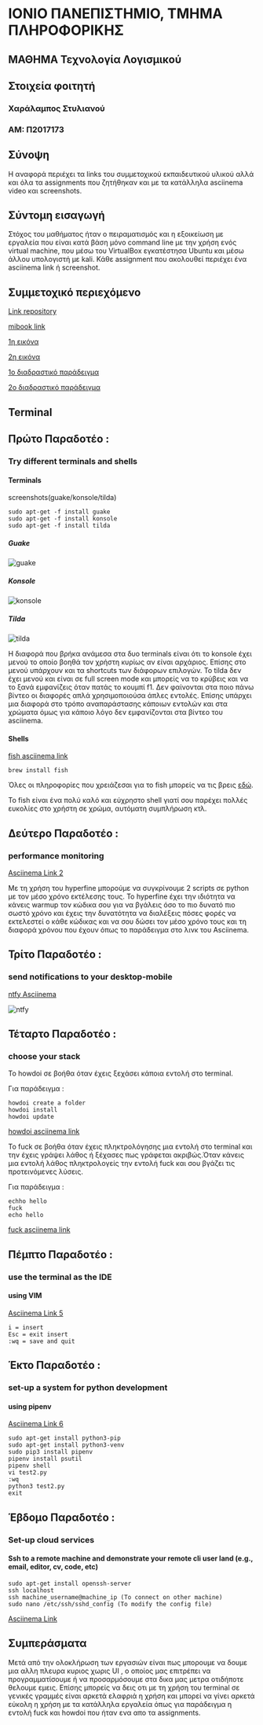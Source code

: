 # ΙΟΝΙΟ ΠΑΝΕΠΙΣΤΗΜΙΟ, ΤΜΗΜΑ ΠΛΗΡΟΦΟΡΙΚΗΣ 
## ΜΑΘΗΜΑ Τεχνολογία Λογισμικού

## Στοιχεία φοιτητή  
### Χαράλαμπος Στυλιανού
### ΑΜ: Π2017173

## Σύνοψη

Η αναφορά περιέχει τα links του συμμετοχικού εκπαιδευτικού υλικού αλλά και όλα τα assignments που ζητήθηκαν και με τα κατάλληλα asciinema video και  screenshots. 

## Σύντομη εισαγωγή

Στόχος του μαθήματος ήταν ο πειραματισμός και η εξοικείωση με εργαλεία που είναι κατά βάση μόνο command line με την χρήση ενός virtual machine, που μέσω του VirtualBox εγκατέστησα Ubuntu και μέσω άλλου υπολογιστή με kali. Κάθε assignment που ακολουθεί περιέχει ένα asciinema link ή screenshot.



## Συμμετοχικό περιεχόμενο

[Link repository](https://github.com/Xaralambos12/gr)

[mibook link](https://p17styl.netlify.com/)

[1η εικόνα](https://p17styl.netlify.com//gallery/amazon-alexa/)

[2η εικόνα](https://p17styl.netlify.com//gallery/unity/)

[1ο διαδραστικό παράδειγμα](https://p17styl.netlify.app/remix/terminal/)

[2o διαδραστικό παράδειγμα](https://p17styl.netlify.app/remix/platformgame/)

## Terminal
## Πρώτο Παραδοτέο : 
### Try different terminals and shells
#### Terminals

screenshots(guake/konsole/tilda)

```
sudo apt-get -f install guake 
sudo apt-get -f install konsole
sudo apt-get -f install tilda
```

##### Guake

![guake](guake_terminal.png)

##### Konsole

![konsole](konsole_terminal.png)

##### Tilda

![tilda](tilda_terminal.png)

Η διαφορά που βρήκα ανάμεσα στα δυο terminals είναι ότι το konsole έχει μενού το οποίο βοηθά τον χρήστη κυρίως αν είναι αρχάριος. Επίσης στο μενού υπάρχουν και τα shortcuts των διάφορων επιλογών. 
Το  tilda δεν έχει μενού  και είναι σε full screen mode και μπορείς να το κρύβεις και να το ξανά εμφανίζεις όταν πατάς το κουμπί f1.
Δεν φαίνονται στα ποιο πάνω βίντεο οι διαφορές απλά χρησιμοποιούσα άπλες εντολές. Επίσης υπάρχει μια διαφορά στο τρόπο αναπαράστασης κάποιων εντολών και στα χρώματα όμως για κάποιο λόγο δεν εμφανίζονται στα βίντεο του asciinema.




#### Shells

[fish asciinema link](https://asciinema.org/a/311087)

```
brew install fish
```
Όλες οι πληροφορίες που χρειάζεσαι για το fish μπορείς να τις βρεις [εδώ](https://fishshell.com/).

Το fish είναι ένα πολύ καλό και εύχρηστο shell γιατί σου παρέχει πολλές ευκολίες στο χρήστη σε χρώμα, αυτόματη συμπλήρωση κτλ.

## Δεύτερο Παραδοτέο : 
### performance monitoring
[Asciinema Link 2](https://asciinema.org/a/311417)

Με τη χρήση του hyperfine μπορούμε να συγκρίνουμε 2 scripts σε python με  τον μέσο χρόνο εκτέλεσης τους. Το hyperfine  έχει την ιδιότητα να κάνεις warmup τον κώδικα σου για να βγάλεις όσο το πιο δυνατό πιο σωστό χρόνο και έχεις την δυνατότητα να διαλέξεις πόσες φορές να εκτελεστεί ο κάθε κώδικας και να σου δώσει τον μέσο χρόνο τους και τη διαφορά χρόνου που έχουν όπως το παράδειγμα στο λινκ του Asciinema.



## Τρίτο Παραδοτέο :
### send notifications to your desktop-mobile
[ntfy Asciinema](https://asciinema.org/a/320655)

![ntfy](ntfy.png)


## Τέταρτο Παραδοτέο :
### choose your stack
Το howdoi σε βοήθα όταν έχεις ξεχάσει κάποια εντολή στο terminal. 

Για παράδειγμα :

```
howdoi create a folder
howdoi install
howdoi update 
```

[howdoi asciinema link](https://asciinema.org/a/320671)

Το fuck σε βοήθα όταν έχεις πληκτρολόγησης μια εντολή στο terminal και την έχεις γράψει λάθος ή ξέχασες πως γράφεται ακριβώς.Όταν κάνεις μια εντολή λάθος πληκτρολογείς την εντολή fuck και σου βγάζει τις προτεινόμενες λύσεις.

 Για παράδειγμα : 
 
```
echho hello
fuck
echo hello
```

[fuck asciinema link](https://asciinema.org/a/320674)

## Πέμπτο Παραδοτέο :
### use the terminal as the IDE
#### using VIM

[Asciinema Link 5](https://asciinema.org/a/326676)

```
i = insert
Esc = exit insert
:wq = save and quit
```

## Έκτο Παραδοτέο :
### set-up a system for python development
#### using pipenv
[Asciinema Link 6](https://asciinema.org/a/326724)

```
sudo apt-get install python3-pip
sudo apt-get install python3-venv
sudo pip3 install pipenv 
pipenv install psutil
pipenv shell
vi test2.py
:wq
python3 test2.py
exit
```

## Έβδομο Παραδοτέο : 
### Set-up cloud services
#### Ssh to a remote machine and demonstrate your remote cli user land (e.g., email, editor, cv, code, etc)

```
sudo apt-get install openssh-server
ssh localhost 
ssh machine_username@machine_ip (To connect on other machine)
sudo nano /etc/ssh/sshd_config (To modify the config file)
```

[Asciinema Link](https://asciinema.org/a/335534)


## Συμπεράσματα

Μετά από την ολοκλήρωση των  εργασιών είναι πως μπορουμε να δουμε μια αλλη πλευρα κυριος χωρις UI , ο οποίος μας επιτρέπει να προγραμματίσουμε ή να προσαρμόσουμε στα δικα μας μετρα οτιδήποτε θελουμε εμεις. Επίσης μπορείς να δεις οτι με τη χρήση του terminal σε γενικές γραμμές είναι αρκετά ελαφριά η χρήση και μπορεί να γίνει αρκετά εύκολη η χρήση με τα κατάλληλα εργαλεία όπως για παράδειγμα η εντολή fuck και howdoi που ήταν ενα απο τα assignments.


